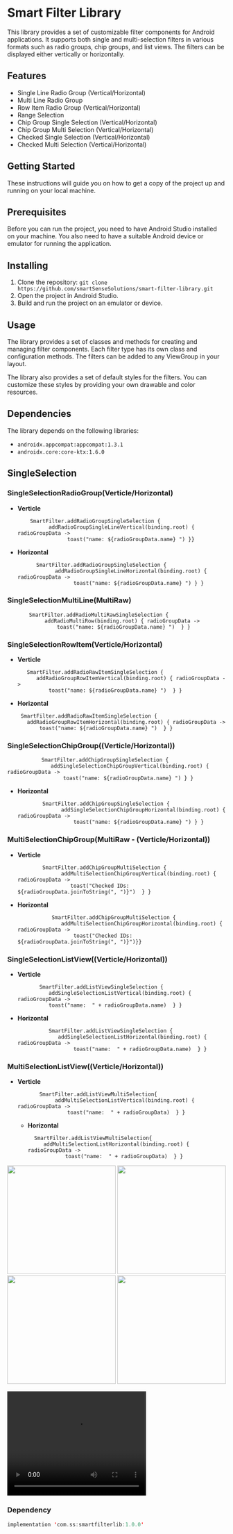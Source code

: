 # Smart Filter Library

This library provides a set of customizable filter components for Android applications. It supports both single and multi-selection filters in various formats such as radio groups, chip groups, and list views. The filters can be displayed either vertically or horizontally.

## Features

- Single Line Radio Group (Vertical/Horizontal)
- Multi Line Radio Group
- Row Item Radio Group (Vertical/Horizontal)
- Range Selection
- Chip Group Single Selection (Vertical/Horizontal)
- Chip Group Multi Selection (Vertical/Horizontal)
- Checked Single Selection (Vertical/Horizontal)
- Checked Multi Selection (Vertical/Horizontal)

## Getting Started

These instructions will guide you on how to get a copy of the project up and running on your local machine.

## Prerequisites

Before you can run the project, you need to have Android Studio installed on your machine. You also need to have a suitable Android device or emulator for running the application.

## Installing

1. Clone the repository: `git clone https://github.com/smartSenseSolutions/smart-filter-library.git`
2. Open the project in Android Studio.
3. Build and run the project on an emulator or device.

## Usage

The library provides a set of classes and methods for creating and managing filter components. Each filter type has its own class and configuration methods. The filters can be added to any ViewGroup in your layout.

The library also provides a set of default styles for the filters. You can customize these styles by providing your own drawable and color resources.

## Dependencies

The library depends on the following libraries:

- `androidx.appcompat:appcompat:1.3.1`
- `androidx.core:core-ktx:1.6.0`


## SingleSelection

### SingleSelectionRadioGroup(Verticle/Horizontal)

- **Verticle**


          SmartFilter.addRadioGroupSingleSelection {
                addRadioGroupSingleLineVertical(binding.root) { radioGroupData ->
                      toast("name: ${radioGroupData.name} ") }}



- **Horizontal**


            SmartFilter.addRadioGroupSingleSelection {
                  addRadioGroupSingleLineHorizontal(binding.root) { radioGroupData ->			
                        toast("name: ${radioGroupData.name} ") } }



### SingleSelectionMultiLine(MultiRaw)

           SmartFilter.addRadioMultiRawSingleSelection {
                addRadioMultiRow(binding.root) { radioGroupData ->
                    toast("name: ${radioGroupData.name} ")  } }




### SingleSelectionRowItem(Verticle/Horizontal)

- **Verticle**

         SmartFilter.addRadioRawItemSingleSelection {
            addRadioGroupRowItemVertical(binding.root) { radioGroupData ->
                toast("name: ${radioGroupData.name} ")  } }



- **Horizontal**

       SmartFilter.addRadioRawItemSingleSelection {
         addRadioGroupRowItemHorizontal(binding.root) { radioGroupData ->
             toast("name: ${radioGroupData.name} ")  } }




### SingleSelectionChipGroup((Verticle/Horizontal))

               SmartFilter.addChipGroupSingleSelection {
                  addSingleSelectionChipGroupVertical(binding.root) { radioGroupData ->
                      toast("name: ${radioGroupData.name} ") } }

- **Horizontal**
 
              SmartFilter.addChipGroupSingleSelection {
                    addSingleSelectionChipGroupHorizontal(binding.root) { radioGroupData ->
                        toast("name: ${radioGroupData.name} ") } }
                 
   

### MultiSelectionChipGroup(MultiRaw - (Verticle/Horizontal))

- **Verticle**
              
              SmartFilter.addChipGroupMultiSelection {
                    addMultiSelectionChipGroupVertical(binding.root) { radioGroupData ->
                       toast("Checked IDs: ${radioGroupData.joinToString(", ")}")  } }
- **Horizontal**

                 SmartFilter.addChipGroupMultiSelection {
                    addMultiSelectionChipGroupHorizontal(binding.root) { radioGroupData ->
                        toast("Checked IDs: ${radioGroupData.joinToString(", ")}")}}
        



### SingleSelectionListView((Verticle/Horizontal))

- **Verticle**
              
             SmartFilter.addListViewSingleSelection {
                addSingleSelectionListVertical(binding.root) { radioGroupData ->
                toast("name:  " + radioGroupData.name)  } }

- **Horizontal**

                SmartFilter.addListViewSingleSelection {
                   addSingleSelectionListHorizontal(binding.root) { radioGroupData ->
                        toast("name:  " + radioGroupData.name)  } }




### MultiSelectionListView((Verticle/Horizontal))

- **Verticle**

             SmartFilter.addListViewMultiSelection{
                  addMultiSelectionListVertical(binding.root) { radioGroupData ->
                      toast("name:  " + radioGroupData)  } }


  
  - **Horizontal**

          SmartFilter.addListViewMultiSelection{
             addMultiSelectionListHorizontal(binding.root) { radioGroupData ->
                    toast("name:  " + radioGroupData)  } }



<img src="media/test1.png" width="250" />   <img src="media/test2.png" width="250" />  
<img src="media/test3.png" width="250" />   <img src="media/test4.png" width="250" />   

<video width="320" height="240" controls>
  <source src="media/test.gif">
</video>


### Dependency
```kotlin
implementation 'com.ss:smartfilterlib:1.0.0'

